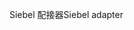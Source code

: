 <span data-ttu-id="c664e-101">Siebel 配接器</span><span class="sxs-lookup"><span data-stu-id="c664e-101">Siebel adapter</span></span>